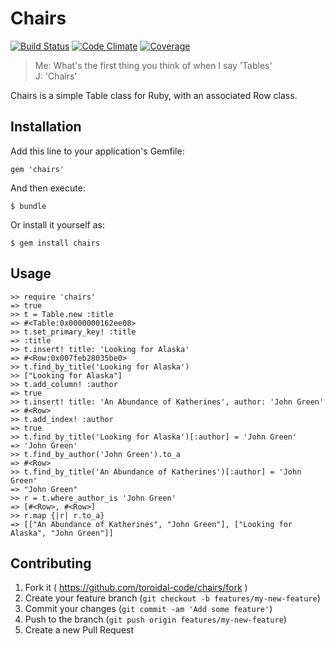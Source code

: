# Chairs
[![Build Status](http://img.shields.io/travis/toroidal-code/chairs/master.svg?style=flat)](https://travis-ci.org/toroidal-code/chairs)
[![Code Climate](https://img.shields.io/codeclimate/github/toroidal-code/chairs.png?style=flat)](https://codeclimate.com/github/toroidal-code/chairs)
[![Coverage](https://img.shields.io/codeclimate/coverage/github/toroidal-code/chairs.png?style=flat)](https://codeclimate.com/github/toroidal-code/chairs)

> Me: What's the first thing you think of when I say 'Tables'  
> J: 'Chairs'

Chairs is a simple Table class for Ruby, with an associated Row class. 

## Installation

Add this line to your application's Gemfile:

    gem 'chairs'

And then execute:

    $ bundle

Or install it yourself as:

    $ gem install chairs

## Usage

```irb
>> require 'chairs'  
=> true
>> t = Table.new :title
=> #<Table:0x0000000162ee08>
>> t.set_primary_key! :title
=> :title
>> t.insert! title: 'Looking for Alaska'
=> #<Row:0x007feb28035be0>
>> t.find_by_title('Looking for Alaska')
>> ["Looking for Alaska"]
>> t.add_column! :author
=> true
>> t.insert! title: 'An Abundance of Katherines', author: 'John Green'
=> #<Row>
>> t.add_index! :author
=> true
>> t.find_by_title('Looking for Alaska')[:author] = 'John Green'
=> 'John Green'
>> t.find_by_author('John Green').to_a
=> #<Row>
>> t.find_by_title('An Abundance of Katherines')[:author] = 'John Green'
=> "John Green"
>> r = t.where_author_is 'John Green'
=> [#<Row>, #<Row>]
>> r.map {|r| r.to_a}
=> [["An Abundance of Katherines", "John Green"], ["Looking for Alaska", "John Green"]]
```

## Contributing

1. Fork it ( https://github.com/toroidal-code/chairs/fork )
2. Create your feature branch (`git checkout -b features/my-new-feature`)
3. Commit your changes (`git commit -am 'Add some feature'`)
4. Push to the branch (`git push origin features/my-new-feature`)
5. Create a new Pull Request
